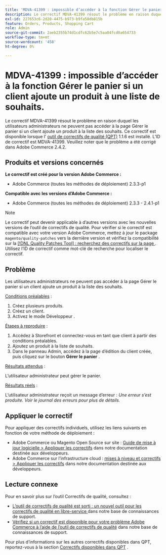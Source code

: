 ```yaml
---
title: 'MDVA-41399 : impossible d’accéder à la fonction Gérer le panier si un client ajoute un produit à une liste bloquée'
description: Le correctif MDVA-41399 résout le problème en raison duquel les utilisateurs administrateurs ne peuvent pas accéder à la page Gérer le panier si un client ajoute un produit à la liste des souhaits. Ce correctif est disponible lorsque l’[outil de correctifs de qualité (QPT)](/help/announcements/adobe-commerce-announcements/magento-quality-patches-released-new-tool-to-self-serve-quality-patches.md) 1.1.6 est installé. L’ID de correctif est MDVA-41399. Veuillez noter que le problème a été corrigé dans Adobe Commerce 2.4.2.
exl-id: 227653c6-2d20-4475-b973-b9fa58db815b
feature: Orders, Products, Shopping Cart
role: Admin
source-git-commit: 2aeb2355b74d1cdfc62b5e7c5aa04fcd0a654733
workflow-type: tm+mt
source-wordcount: '458'
ht-degree: 0%

---
```


# MDVA-41399 : impossible d’accéder à la fonction Gérer le panier si un client ajoute un produit à une liste de souhaits.

Le correctif MDVA-41399 résout le problème en raison duquel les utilisateurs administrateurs ne peuvent pas accéder à la page Gérer le panier si un client ajoute un produit à la liste des souhaits. Ce correctif est disponible lorsque l’ [outil de correctifs de qualité (QPT)](/help/announcements/adobe-commerce-announcements/magento-quality-patches-released-new-tool-to-self-serve-quality-patches.md) 1.1.6 est installé. L’ID de correctif est MDVA-41399. Veuillez noter que le problème a été corrigé dans Adobe Commerce 2.4.2.

## Produits et versions concernés

**Le correctif est créé pour la version Adobe Commerce :**

* Adobe Commerce (toutes les méthodes de déploiement) 2.3.3-p1

**Compatible avec les versions d’Adobe Commerce :**

* Adobe Commerce (toutes les méthodes de déploiement) 2.3.3 - 2.4.1-p1

>[!NOTE]
>
>Le correctif peut devenir applicable à d’autres versions avec les nouvelles versions de l’outil de correctifs de qualité. Pour vérifier si le correctif est compatible avec votre version Adobe Commerce, mettez à jour le package `magento/quality-patches` vers la dernière version et vérifiez la compatibilité sur la [[!DNL Quality Patches Tool] : recherchez des correctifs sur la page ](https://experienceleague.adobe.com/tools/commerce-quality-patches/index.html). Utilisez l’ID de correctif comme mot-clé de recherche pour localiser le correctif.

## Problème

Les utilisateurs administrateurs ne peuvent pas accéder à la page Gérer le panier si un client ajoute un produit à la liste des souhaits.

<u>Conditions préalables</u> :

1. Créez plusieurs produits.
1. Créez un client.
1. Activez le mode Développeur .

<u>Étapes à reproduire</u> :

1. Accédez à Storefront et connectez-vous en tant que client à partir des conditions préalables.
1. Ajoutez un produit à la liste de souhaits.
1. Dans le panneau Admin, accédez à la page d’édition du client créée, puis cliquez sur le bouton **Gérer le panier** .

<u>Résultats attendus</u> :

L’utilisateur administrateur peut gérer le panier.

<u>Résultats réels</u> :

L’utilisateur administrateur reçoit un message d’erreur : *Une erreur s’est produite. Voir le journal des erreurs pour plus de détails.*

## Appliquer le correctif

Pour appliquer des correctifs individuels, utilisez les liens suivants en fonction de votre méthode de déploiement :

* Adobe Commerce ou Magento Open Source sur site : [Guide de mise à jour logicielle > Appliquer les correctifs](https://experienceleague.adobe.com/en/docs/commerce-operations/tools/quality-patches-tool/usage) dans notre documentation destinée aux développeurs.
* Adobe Commerce sur l’infrastructure cloud : [mises à niveau et correctifs > Appliquer les correctifs](https://experienceleague.adobe.com/en/docs/commerce-cloud-service/user-guide/develop/upgrade/apply-patches) dans notre documentation destinée aux développeurs.

## Lecture connexe

Pour en savoir plus sur l’outil Correctifs de qualité, consultez :

* [ L’outil de correctifs de qualité est sorti : un nouvel outil pour les correctifs de qualité en libre-service ](/help/announcements/adobe-commerce-announcements/magento-quality-patches-released-new-tool-to-self-serve-quality-patches.md) dans notre base de connaissances de support.
* [Vérifiez si un correctif est disponible pour votre problème Adobe Commerce à l’aide de l’outil de correctifs de qualité](/help/support-tools/patches-available-in-qpt-tool/check-patch-for-magento-issue-with-magento-quality-patches.md) dans notre base de connaissances de support.

Pour plus d’informations sur les autres correctifs disponibles dans QPT, reportez-vous à la section [Correctifs disponibles dans QPT](https://support.magento.com/hc/en-us/sections/360010506631-Patches-available-in-MQP-tool-) .
